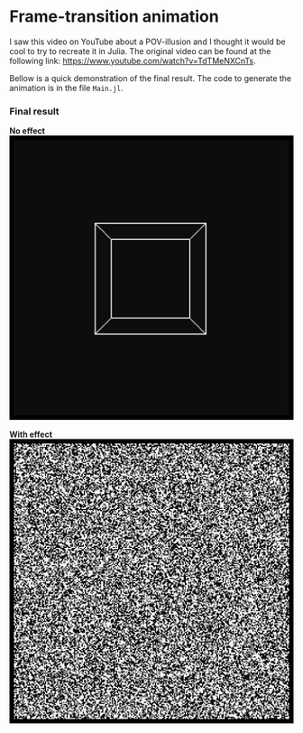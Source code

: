 # Frame-transition animation

I saw this video on YouTube about a POV-illusion and I thought it would be cool to try to recreate it in Julia. The original video can be found at the following link: https://www.youtube.com/watch?v=TdTMeNXCnTs.

Bellow is a quick demonstration of the final result. The code to generate the animation is in the file `Main.jl`.

### Final result
**No effect**
![No effect](./cube_noeffect.gif)

**With effect**
![With effect](./cube_effect.gif)